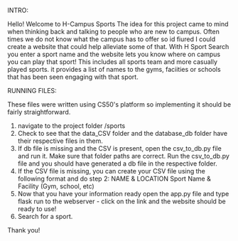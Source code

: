 INTRO:

Hello! Welcome to H-Campus Sports
The idea for this project came to mind when thinking back and talking to people who are new to campus.
Often times we do not know what the campus has to offer so id fiured I could create a website that could help alleviate some of that.
With H Sport Search you enter a sport name and the website lets you know where on campus you can play that sport! This includes
all sports team and more casually played sports. it provides a list of names to the gyms, faciities or schools that has been seen engaging with that sport.



RUNNING FILES:

These files were written using CS50's platform so implementing it should be fairly straightforward.
1. navigate to the project folder /sports
2. Check to see that the data_CSV folder and the database_db folder have their respective files in them.
3. If db file is missing and the CSV is present, open the csv_to_db.py file and run it. Make sure that folder paths are correct.
Run the csv_to_db.py file and you should have generated a db file in the respective folder.
4. If the CSV file is missing, you can create your CSV file using the following format and do step 2:
    NAME & LOCATION
    Sport Name & Facility (Gym, school, etc)
5. Now that you have your information ready open the app.py file and type flask run to the webserver - click on the link and the website should be ready to use!
6. Search for a sport.


Thank you!
